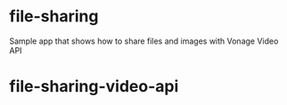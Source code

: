 # file-sharing

Sample app that shows how to share files and images with Vonage Video API
# file-sharing-video-api
